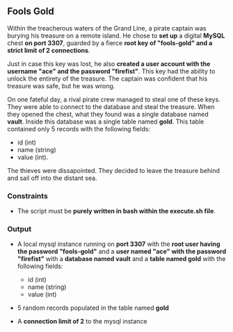 ## Fools Gold

Within the treacherous waters of the Grand Line, a pirate captain was burying his treasure on a remote island. He chose to **set up** a digital **MySQL** chest **on port 3307**, guarded by a fierce **root key of "fools-gold" and a strict limit of 2 connections**.

Just in case this key was lost, he also **created a user account with the username "ace" and the password "firefist"**. This key had the ability to unlock the entirety of the treasure. The captain was confident that his treasure was safe, but he was wrong.

On one fateful day, a rival pirate crew managed to steal one of these keys. They were able to connect to the database and steal the treasure. When they opened the chest, what they found was a single database named **vault**. Inside this database was a single table named **gold**. This table contained only 5 records with the following fields:

- id (int)
- name (string)
- value (int).

The thieves were dissapointed. They decided to leave the treasure behind and sail off into the distant sea.

### Constraints

- The script must be **purely written in bash within the execute.sh file**.

### Output

- A local mysql instance running on **port 3307** with the **root user having the password "fools-gold"** and a **user named "ace" with the password "firefist"** with a **database named vault** and a **table named gold** with the following fields:

  - id (int)
  - name (string)
  - value (int)

- 5 random records populated in the table named **gold**

- A **connection limit of 2** to the mysql instance
